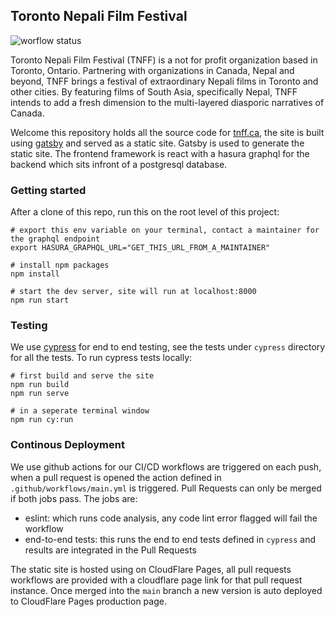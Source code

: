 ## Toronto Nepali Film Festival

![worflow status](https://github.com/toronto-nepali-film-festival/tnff-gatsby/actions/workflows/main.yml/badge.svg)

Toronto Nepali Film Festival (TNFF) is a not for profit organization based in Toronto, Ontario. Partnering with organizations in Canada, Nepal and beyond, TNFF brings a festival of extraordinary Nepali films in Toronto and other cities. By featuring films of South Asia, specifically Nepal, TNFF intends to add a fresh dimension to the multi-layered diasporic narratives of Canada.

Welcome this repository holds all the source code for [tnff.ca](https://tnff.ca), the site is built using [gatsby](https://www.gatsbyjs.com/) and served as a static site. Gatsby is used to generate the static site. 
The frontend framework is react with a hasura graphql for the backend which sits infront of a postgresql database.

### Getting started
After a clone of this repo, run this on the root level of this project:
```shell
# export this env variable on your terminal, contact a maintainer for the graphql endpoint
export HASURA_GRAPHQL_URL="GET_THIS_URL_FROM_A_MAINTAINER"

# install npm packages
npm install

# start the dev server, site will run at localhost:8000
npm run start
```

### Testing
We use [cypress](https://cyrpress.io) for end to end testing, see the tests under `cypress` directory for all the tests.
To run cypress tests locally:
```shell
# first build and serve the site
npm run build
npm run serve

# in a seperate terminal window
npm run cy:run
```

### Continous Deployment

We use github actions for our CI/CD workflows are triggered on each push, when a pull request is opened the action defined in `.github/workflows/main.yml` is triggered. Pull Requests can only be merged if both jobs pass.
The jobs are:
- eslint: which runs code analysis, any code lint error flagged will fail the workflow
- end-to-end tests: this runs the end to end tests defined in `cypress` and results are integrated in the Pull Requests

The static site is hosted using on CloudFlare Pages, all pull requests workflows are provided with a cloudflare page link for that pull request instance. 
Once merged into the `main` branch a new version is auto deployed to CloudFlare Pages production page.
